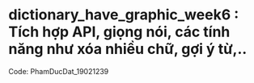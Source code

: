 # dictionary_have_graphic_week6 : Tích hợp API, giọng nói, các tính năng như xóa nhiều chữ, gợi ý từ,..
Code: PhamDucDat_19021239
